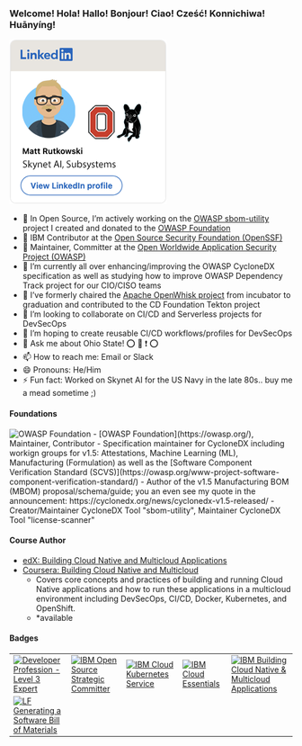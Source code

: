### Welcome! Hola! Hallo! Bonjour! Ciao! Cześć! Konnichiwa! Huānyíng!

<!--
**mrutkows/mrutkows** is a ✨ _special_ ✨ repository because its `README.md` (this file) appears on your GitHub profile.

<div class="badge-base LI-profile-badge" data-locale="en_US" data-size="medium" data-theme="light" data-type="VERTICAL" data-vanity="matt-rutkowski-b5545b5" data-version="v1"><a class="badge-base__link LI-simple-link" href="https://www.linkedin.com/in/matt-rutkowski-b5545b5?trk=profile-badge">Matt Rutkowski</a></div>
-->


[![](./images/matt-linked-in-profile-card-comic-small2.png)](https://www.linkedin.com/in/matt-rutkowski-b5545b5?trk=profile-badge)

- 🔭 In Open Source, I’m actively working on the [OWASP sbom-utility](https://github.com/CycloneDX/sbom-utility#resource) project I created and donated to the [OWASP Foundation]()
- :wrench: IBM Contributor at the [Open Source Security Foundation (OpenSSF)](https://openssf.org/)
- :wrench: Maintainer, Committer at the [Open Worldwide Application Security Project (OWASP)](https://owasp.org/)
- 🌱 I’m currently all over enhancing/improving the OWASP CycloneDX specification as well as studying how to improve OWASP Dependency Track project for our CIO/CISO teams
- :older_man: I’ve formerly chaired the [Apache OpenWhisk project](https://github.com/apache?q=openwhisk) from incubator to graduation and contributed to the CD Foundation Tekton project
- 👯 I’m looking to collaborate on CI/CD and Serverless projects for DevSecOps
- 🤔 I’m hoping to create reusable CI/CD workflows/profiles for DevSecOps
- 💬 Ask me about Ohio State! :o: :raised_hands: :heavy_exclamation_mark: :o:
- 📫 How to reach me: Email or Slack
- 😄 Pronouns: He/Him
- ⚡ Fun fact: Worked on Skynet AI for the US Navy in the late 80s.. buy me a mead sometime ;)

#### Foundations

<img width="200" height="70" src="https://owasp.org/assets/images/logo.png" alt="OWASP Foundation">
- [OWASP Foundation](https://owasp.org/), Maintainer, Contributor
   - Specification maintainer for CycloneDX including workign groups for v1.5: Attestations, Machine Learning (ML), Manufacturing (Formulation) as well as the [Software Component Verification Standard (SCVS)](https://owasp.org/www-project-software-component-verification-standard/)
   - Author of the v1.5 Manufacturing BOM (MBOM) proposal/schema/guide; you an even see my quote in the announcement: https://cyclonedx.org/news/cyclonedx-v1.5-released/
   - Creator/Maintainer CycloneDX Tool "sbom-utility", Maintainer CycloneDX Tool "license-scanner"
 
#### Course Author

- [edX: Building Cloud Native and Multicloud Applications](https://www.edx.org/course/building-cloud-native-and-multicloud-applications)
- [Coursera: Building Cloud Native and Multicloud](https://www.coursera.org/learn/ibm-building-cloud-native-and-multicloud)
  - Covers core concepts and practices of building and running Cloud Native applications and how to run these applications in a multicloud environment including DevSecOps, CI/CD, Docker, Kubernetes, and OpenShift.
  - *available

#### Badges

<table border="0" style="border: none;">
  <tr>
    <!-- IBM Dev. Expert -->
    <td>
      <a href="https://www.credly.com/badges/0605e78e-7bf6-4749-bef8-897720d39296/public_url">
        <img width="100" height="100" src="https://images.credly.com/size/680x680/images/7bf5867d-ea16-4d9f-9a6d-3d9011082c4a/Developer-Expert1.png" alt="Developer Profession - Level 3 Expert">
      </a>
    </td>
    <!-- IBM OSS Strategic Committer -->
    <td>
      <a href="https://www.credly.com/badges/789ad4d4-dbd5-4ef6-afaa-63e240e5cc79/public_url">
        <img width="100" height="100" src="https://images.credly.com/size/680x680/images/b6df1cbb-2ade-464c-9924-7ffb3fec3f6c/Open-Source-Strategic-Committer.png" alt="IBM Open Source Strategic Committer">
      </a>
    </td>
    <!-- IBM IKS -->
    <td>
      <a href="https://www.credly.com/badges/18cbbfe8-0370-4e21-a6cc-e33aace3096b/public_url">
        <img width="100" height="100" src="https://images.credly.com/size/220x220/images/c0fb61c5-3b28-4536-8723-c6b7f486302c/Cloud_Kubernetes_Service.png" alt="IBM Cloud Kubernetes Service">
      </a>
    </td>
    <!-- IBM Cloud Essentials -->
    <td>
      <a href="https://www.credly.com/badges/9aa02602-0eec-45f4-aa10-7da442660f0a/public_url">
        <img width="100" height="100" src="https://images.credly.com/size/680x680/images/92e96a17-8498-4007-9731-9971b5a24571/IBM_Cloud_Essentials_-_Knowledge_Badge.png" alt="IBM Cloud Essentials">
      </a>
    </td>
    <!-- IBM Cloud Native & MultiCloud -->
    <td>
      <a href="https://www.credly.com/badges/e892400c-d35e-41b5-972f-4fef5e39e096/public_url">
        <img width="100" height="100" src="https://images.credly.com/size/680x680/images/60cc2ff2-e79e-441b-9d9c-4d6fedf81193/Building_Cloud-Native_and_Multicloud_Apps.png" alt="IBM Building Cloud Native & Multicloud Applications">
      </a>
    </td>
  </tr>
      <!-- LF SBOM Gen. -->
    <td>
      <a href="https://www.credly.com/badges/a3fa0b61-2fa9-4375-9f35-dd91fb775811/public_url">
        <img width="100" height="100" src="https://images.credly.com/size/220x220/images/2d98ff25-a749-49f8-9a9a-720ed8c98f6c/Training_Badges_Master_osbestpractices.png" alt="LF Generating a Software Bill of Materials">
      </a>
    </td>
</table>  
